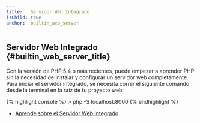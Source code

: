 ```yaml
---
title:   Servidor Web Integrado
isChild: true
anchor:  builtin_web_server
---
```


## Servidor Web Integrado {#builtin_web_server_title}

Con la versión de PHP 5.4 o más recientes, puede empezar a aprender PHP sin la necesidad de instalar y configurar un servidor web completamente.
Para iniciar el servidor integrado, se necesita correr el siguiente comando desde la terminal en la raíz de tu proyecto web:

{% highlight console %}
&gt; php -S localhost:8000
{% endhighlight %}

* [Aprende sobre el Servidor Web Integrado][cli-server]


[cli-server]: http://php.net/features.commandline.webserver
